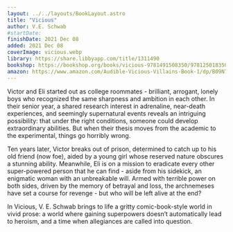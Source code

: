 ```yaml
---
layout: ../../layouts/BookLayout.astro
title: "Vicious"
author: V.E. Schwab
#startDate:
finishDate: 2021 Dec 08
added: 2021 Dec 08
coverImage: vicious.webp
library: https://share.libbyapp.com/title/1311490
bookshop: https://bookshop.org/books/vicious-9781491508350/9781250183507
amazon: https://www.amazon.com/Audible-Vicious-Villains-Book-1/dp/B09N7PTKK2/
---
```


Victor and Eli started out as college roommates - brilliant, arrogant, lonely boys who recognized the same sharpness and ambition in each other. In their senior year, a shared research interest in adrenaline, near-death experiences, and seemingly supernatural events reveals an intriguing possibility: that under the right conditions, someone could develop extraordinary abilities. But when their thesis moves from the academic to the experimental, things go horribly wrong.

Ten years later, Victor breaks out of prison, determined to catch up to his old friend (now foe), aided by a young girl whose reserved nature obscures a stunning ability. Meanwhile, Eli is on a mission to eradicate every other super-powered person that he can find - aside from his sidekick, an enigmatic woman with an unbreakable will. Armed with terrible power on both sides, driven by the memory of betrayal and loss, the archnemeses have set a course for revenge - but who will be left alive at the end?

In Vicious, V. E. Schwab brings to life a gritty comic-book-style world in vivid prose: a world where gaining superpowers doesn’t automatically lead to heroism, and a time when allegiances are called into question.  
